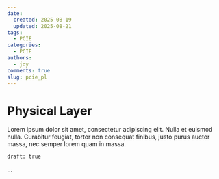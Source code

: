 ```yaml
---
date:
  created: 2025-08-19 
  updated: 2025-08-21
tags:
  - PCIE
categories:
  - PCIE
authors:
  - joy
comments: true
slug: pcie_pl
---
```


# Physical Layer

Lorem ipsum dolor sit amet, consectetur adipiscing elit. Nulla et euismod
nulla. Curabitur feugiat, tortor non consequat finibus, justo purus auctor
massa, nec semper lorem quam in massa.

```py
draft: true
```

<!-- more -->
...